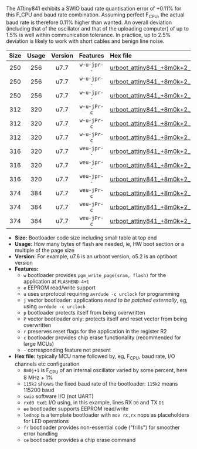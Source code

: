 The ATtiny841 exhibits a SWIO baud rate quantisation error of +0.11% for this F_CPU and baud rate combination. Assuming perfect F<sub>CPU</sub>, the actual baud rate is therefore 0.11% higher than wanted. An overall deviation (including that of the oscillator and that of the uploading computer) of up to 1.5% is well within communication tolerance. In practice, up to 2.5% deviation is likely to work with short cables and benign line noise.

|Size|Usage|Version|Features|Hex file|
|:-:|:-:|:-:|:-:|:--|
|250|256|u7.7|`w-u-jpr--`|[urboot_attiny841_+8m0k+2_++28k8_swio_rxa2_txa1_lednop.hex](https://raw.githubusercontent.com/stefanrueger/urboot.hex/main/mcus/attiny841/internal_oscillator/fcpu_+8m0k+2/br_++28k8/urboot_attiny841_+8m0k+2_++28k8_swio_rxa2_txa1_lednop.hex)|
|250|256|u7.7|`w-u-jpr--`|[urboot_attiny841_+8m0k+2_++28k8_swio_rxa4_txa5_lednop.hex](https://raw.githubusercontent.com/stefanrueger/urboot.hex/main/mcus/attiny841/internal_oscillator/fcpu_+8m0k+2/br_++28k8/urboot_attiny841_+8m0k+2_++28k8_swio_rxa4_txa5_lednop.hex)|
|250|256|u7.7|`w-u-jpr--`|[urboot_attiny841_+8m0k+2_++28k8_swio_rxb2_txa7_lednop.hex](https://raw.githubusercontent.com/stefanrueger/urboot.hex/main/mcus/attiny841/internal_oscillator/fcpu_+8m0k+2/br_++28k8/urboot_attiny841_+8m0k+2_++28k8_swio_rxb2_txa7_lednop.hex)|
|312|320|u7.7|`w-u-jPr-c`|[urboot_attiny841_+8m0k+2_++28k8_swio_rxa2_txa1_lednop_fr_ce.hex](https://raw.githubusercontent.com/stefanrueger/urboot.hex/main/mcus/attiny841/internal_oscillator/fcpu_+8m0k+2/br_++28k8/urboot_attiny841_+8m0k+2_++28k8_swio_rxa2_txa1_lednop_fr_ce.hex)|
|312|320|u7.7|`w-u-jPr-c`|[urboot_attiny841_+8m0k+2_++28k8_swio_rxa4_txa5_lednop_fr_ce.hex](https://raw.githubusercontent.com/stefanrueger/urboot.hex/main/mcus/attiny841/internal_oscillator/fcpu_+8m0k+2/br_++28k8/urboot_attiny841_+8m0k+2_++28k8_swio_rxa4_txa5_lednop_fr_ce.hex)|
|312|320|u7.7|`w-u-jPr-c`|[urboot_attiny841_+8m0k+2_++28k8_swio_rxb2_txa7_lednop_fr_ce.hex](https://raw.githubusercontent.com/stefanrueger/urboot.hex/main/mcus/attiny841/internal_oscillator/fcpu_+8m0k+2/br_++28k8/urboot_attiny841_+8m0k+2_++28k8_swio_rxb2_txa7_lednop_fr_ce.hex)|
|316|320|u7.7|`weu-jpr--`|[urboot_attiny841_+8m0k+2_++28k8_swio_rxa2_txa1_ee_lednop.hex](https://raw.githubusercontent.com/stefanrueger/urboot.hex/main/mcus/attiny841/internal_oscillator/fcpu_+8m0k+2/br_++28k8/urboot_attiny841_+8m0k+2_++28k8_swio_rxa2_txa1_ee_lednop.hex)|
|316|320|u7.7|`weu-jpr--`|[urboot_attiny841_+8m0k+2_++28k8_swio_rxa4_txa5_ee_lednop.hex](https://raw.githubusercontent.com/stefanrueger/urboot.hex/main/mcus/attiny841/internal_oscillator/fcpu_+8m0k+2/br_++28k8/urboot_attiny841_+8m0k+2_++28k8_swio_rxa4_txa5_ee_lednop.hex)|
|316|320|u7.7|`weu-jpr--`|[urboot_attiny841_+8m0k+2_++28k8_swio_rxb2_txa7_ee_lednop.hex](https://raw.githubusercontent.com/stefanrueger/urboot.hex/main/mcus/attiny841/internal_oscillator/fcpu_+8m0k+2/br_++28k8/urboot_attiny841_+8m0k+2_++28k8_swio_rxb2_txa7_ee_lednop.hex)|
|374|384|u7.7|`weu-jPr-c`|[urboot_attiny841_+8m0k+2_++28k8_swio_rxa2_txa1_ee_lednop_fr_ce.hex](https://raw.githubusercontent.com/stefanrueger/urboot.hex/main/mcus/attiny841/internal_oscillator/fcpu_+8m0k+2/br_++28k8/urboot_attiny841_+8m0k+2_++28k8_swio_rxa2_txa1_ee_lednop_fr_ce.hex)|
|374|384|u7.7|`weu-jPr-c`|[urboot_attiny841_+8m0k+2_++28k8_swio_rxa4_txa5_ee_lednop_fr_ce.hex](https://raw.githubusercontent.com/stefanrueger/urboot.hex/main/mcus/attiny841/internal_oscillator/fcpu_+8m0k+2/br_++28k8/urboot_attiny841_+8m0k+2_++28k8_swio_rxa4_txa5_ee_lednop_fr_ce.hex)|
|374|384|u7.7|`weu-jPr-c`|[urboot_attiny841_+8m0k+2_++28k8_swio_rxb2_txa7_ee_lednop_fr_ce.hex](https://raw.githubusercontent.com/stefanrueger/urboot.hex/main/mcus/attiny841/internal_oscillator/fcpu_+8m0k+2/br_++28k8/urboot_attiny841_+8m0k+2_++28k8_swio_rxb2_txa7_ee_lednop_fr_ce.hex)|

- **Size:** Bootloader code size including small table at top end
- **Usage:** How many bytes of flash are needed, ie, HW boot section or a multiple of the page size
- **Version:** For example, u7.6 is an urboot version, o5.2 is an optiboot version
- **Features:**
  + `w` bootloader provides `pgm_write_page(sram, flash)` for the application at `FLASHEND-4+1`
  + `e` EEPROM read/write support
  + `u` uses urprotocol requiring `avrdude -c urclock` for programming
  + `j` vector bootloader: applications *need to be patched externally*, eg, using `avrdude -c urclock`
  + `p` bootloader protects itself from being overwritten
  + `P` vector bootloader only: protects itself and reset vector from being overwritten
  + `r` preserves reset flags for the application in the register R2
  + `c` bootloader provides chip erase functionality (recommended for large MCUs)
  + `-` corresponding feature not present
- **Hex file:** typically MCU name followed by, eg, F<sub>CPU</sub>, baud rate, I/O channels etc configuration
  + `8m0j+1` is F<sub>CPU</sub> of an internal oscillator varied by some percent, here 8 MHz + 1%
  + `115k2` shows the fixed baud rate of the bootloader: `115k2` means 115200 baud
  + `swio` software I/O (not UART)
  + `rxd0 txd1` I/O using, in this example, lines RX `D0` and TX `D1`
  + `ee` bootloader supports EEPROM read/write
  + `lednop` is a template bootloader with `mov rx,rx` nops as placeholders for LED operations
  + `fr` bootloader provides non-essential code ("frills") for smoother error handling
  + `ce` bootloader provides a chip erase command
